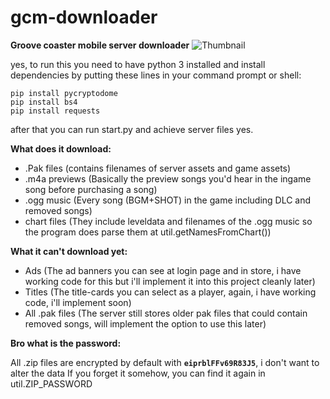 # gcm-downloader
**Groove coaster mobile server downloader**
![Thumbnail](https://user-images.githubusercontent.com/33218378/92287708-d7f39e00-ef0a-11ea-9960-5b3a019a0542.PNG)

yes, to run this you need to have python 3 installed and 
install dependencies by putting these lines in your command prompt or shell:
```batch
pip install pycryptodome
pip install bs4
pip install requests
```
after that you can run start.py and achieve server files yes.

**What does it download:**

- .Pak files (contains filenames of server assets and game assets)
- .m4a previews (Basically the preview songs you'd hear in the ingame song before purchasing a song)
- .ogg music (Every song (BGM+SHOT) in the game including DLC and removed songs)
- chart files (They include leveldata and filenames of the .ogg music so the program does parse them at util.getNamesFromChart())

**What it can't download yet:**

- Ads (The ad banners you can see at login page and in store, i have working code for this but i'll implement it into this project cleanly later)
- Titles (The title-cards you can select as a player, again, i have working code, i'll implement soon)
- All .pak files (The server still stores older pak files that could contain removed songs, will implement the option to use this later)

**Bro what is the password:**

All .zip files are encrypted by default with **`eiprblFFv69R83J5`**, i don't want to alter the data
If you forget it somehow, you can find it again in util.ZIP_PASSWORD
